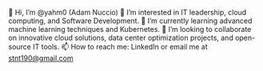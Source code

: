 
👋 Hi, I’m @yahm0 (Adam Nuccio)
👀 I’m interested in IT leadership, cloud computing, and Software Development.
🌱 I’m currently learning advanced machine learning techniques and Kubernetes.
💞️ I’m looking to collaborate on innovative cloud solutions, data center optimization projects, and open-source IT tools.
📫 How to reach me: LinkedIn or email me at stnt190@gmail.com

<!---
yahm0/yahm0 is a ✨ special ✨ repository because its `README.md` (this file) appears on your GitHub profile.
You can click the Preview link to take a look at your changes.
--->
